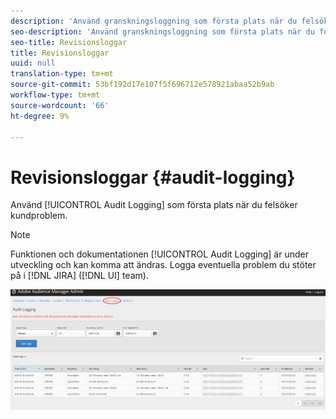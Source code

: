 ```yaml
---
description: 'Använd granskningsloggning som första plats när du felsöker kundproblem. '
seo-description: 'Använd granskningsloggning som första plats när du felsöker kundproblem. '
seo-title: Revisionsloggar
title: Revisionsloggar
uuid: null
translation-type: tm+mt
source-git-commit: 53bf192d17e107f5f696712e578921abaa52b9ab
workflow-type: tm+mt
source-wordcount: '66'
ht-degree: 9%

---
```



# Revisionsloggar {#audit-logging}

Använd [!UICONTROL  Audit Logging] som första plats när du felsöker kundproblem.

>[!NOTE]
>
>Funktionen och dokumentationen [!UICONTROL Audit Logging] är under utveckling och kan komma att ändras. Logga eventuella problem du stöter på i [!DNL JIRA] ([!DNL UI] team).

![Granskningsloggningsvy](assets/audit-logging-img.png)

<!-- 

In the **Audit Type** drop-down selector, choose between:

* [!UICONTROL Partner]
* [!UICONTROL User]
* [!UICONTROL Group]
* [!UICONTROL Datasource Summary]
* [!UICONTROL General Datasource]
* [!UICONTROL Merge Rule Datasource]
* [!UICONTROL Data Feed]
* [!UICONTROL Data Feed Subscription]
* [!UICONTROL Trait Summary]
* [!UICONTROL Trait Rule]
* [!UICONTROL Segment Summary]
* [!UICONTROL Destination Summary]
* [!UICONTROL Server to Server Destination]
* [!UICONTROL Derived Signal]
* [!UICONTROL Model]
* [!UICONTROL Segment Test Group]

The **Object ID** is the ID of the item you're researching. See the table below for which ID corresponds to the Object ID in each case:

Audit Type | Object ID |
---------|----------|
 [!UICONTROL Partner] | Partner ID - PID |
 [!UICONTROL User] | User ID |
 [!UICONTROL Group] | B3 |
 [!UICONTROL Datasource Summary] | Data Source ID |
 [!UICONTROL General Datasource] | Data Source ID |
 [!UICONTROL Merge Rule Datasource] | Data Source ID |
 [!UICONTROL Data Feed] | Data Feed ID |
 [!UICONTROL Data Feed Subscription] | Data Feed ID |
 [!UICONTROL Trait Summary] | SID (trait) |
 [!UICONTROL Trait Rule] | SID (trait) |
 [!UICONTROL Segment Summary] |  |
 [!UICONTROL Destination Summary] |  |
 [!UICONTROL Server-to-Server Destination]| N/A |
 [!UICONTROL Derived Signal] | N/A |
 [!UICONTROL Model] | N/A |
 [!UICONTROL Segment Test Group] | N/A |

 Use [!UICONTROL Start Date] ([!DNL UTC]) and [!UICONTROL End Date] ([!DNL UTC]) to narrow down the time interval of the logs.

 -->